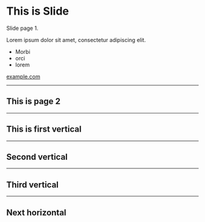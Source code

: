 # This is Slide
Slide page 1.

Lorem ipsum dolor sit amet, consectetur adipiscing elit. 

- Morbi
- orci
- lorem

[example.com](http://example.com/)

---

## This is page 2

***

## This is first vertical

---

## Second vertical

---

## Third vertical

***

## Next horizontal
